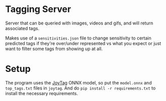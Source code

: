 # Tagging Server
Server that can be queried with images, videos and gifs, and will return associated tags.

Makes use of a `sensitivities.json` file to change sensitivity to certain predicted tags if they're over/under represented vs what you expect or just want to filter some tags from showing up at all.
# Setup
The program uses the [JoyTag](https://github.com/fpgaminer/joytag) ONNX model, so put the `model.onnx` and `top_tags.txt` files in `joytag`.
And do `pip install -r requirements.txt` to install the necessary requirements.